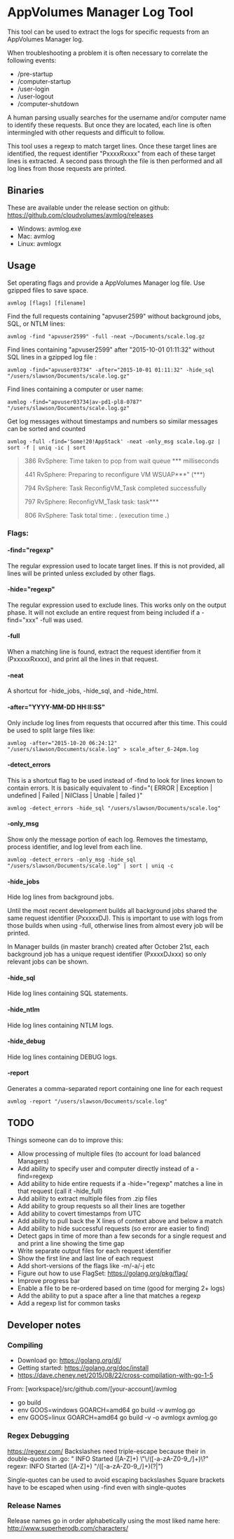 # AppVolumes Manager Log Tool

This tool can be used to extract the logs for specific requests from an AppVolumes Manager log.

When troubleshooting a problem it is often necessary to correlate the following events:

* /pre-startup
* /computer-startup
* /user-login
* /user-logout
* /computer-shutdown

A human parsing usually searches for the username and/or computer name to identify these requests.
But once they are located, each line is often intermingled with other requests and difficult to follow.

This tool uses a regexp to match target lines. 
Once these target lines are identified, the request identifier "PxxxxRxxxx" from each of these target lines is extracted.
A second pass through the file is then performed and all log lines from those requests are printed.


## Binaries

These are available under the release section on github: https://github.com/cloudvolumes/avmlog/releases

- Windows: avmlog.exe
- Mac: avmlog
- Linux: avmlogx


## Usage

Set operating flags and provide a AppVolumes Manager log file. Use gzipped files to save space.

`avmlog [flags] [filename]`

Find the full requests containing "apvuser2599" without background jobs, SQL, or NTLM lines:

`avmlog -find "apvuser2599" -full -neat ~/Documents/scale.log.gz`

Find lines containing "apvuser2599" after "2015-10-01 01:11:32" without SQL lines in a gzipped log file :

`avmlog -find="apvuser03734" -after="2015-10-01 01:11:32" -hide_sql "/users/slawson/Documents/scale.log.gz"`

Find lines containing a computer or user name:

`avmlog -find="apvuser03734|av-pd1-pl8-0787" "/users/slawson/Documents/scale.log.gz"`

Get log messages without timestamps and numbers so similar messages can be sorted and counted

`avmlog -full -find='Some!20!AppStack' -neat -only_msg scale.log.gz | sort -f | uniq -ic | sort`

> 386 RvSphere: Time taken to pop from wait queue *** milliseconds
> 
> 441 RvSphere: Preparing to reconfigure VM WSUAP***" (***) <running>
>
> 794 RvSphere: 		Task ReconfigVM_Task completed successfully
>
> 797 RvSphere: 	ReconfigVM_Task task: task***
>
> 806 RvSphere: 		Task total time: ***.*** (execution time ***.***)


### Flags:

#### -find="regexp"

The regular expression used to locate target lines.
If this is not provided, all lines will be printed unless excluded by other flags.

#### -hide="regexp"

The regular expression used to exclude lines.
This works only on the output phase.
It will not exclude an entire request from being included if a -find="xxx" -full was used.

#### -full

When a matching line is found, extract the request identifier from it (PxxxxxRxxxx),
and print all the lines in that request.

#### -neat

A shortcut for -hide_jobs, -hide_sql, and -hide_html.

#### -after="YYYY-MM-DD HH:II:SS"

Only include log lines from requests that occurred after this time.
This could be used to split large files like:

`avmlog -after="2015-10-20 06:24:12" "/users/slawson/Documents/scale.log" > scale_after_6-24pm.log`

#### -detect_errors

This is a shortcut flag to be used instead of -find to look for lines known to contain errors.
It is basically equivalent to -find="( ERROR | Exception | undefined | Failed | NilClass | Unable | failed )"

`avmlog -detect_errors -hide_sql "/users/slawson/Documents/scale.log"`

#### -only_msg

Show only the message portion of each log.
Removes the timestamp, process identifier, and log level from each line.

`avmlog -detect_errors -only_msg -hide_sql "/users/slawson/Documents/scale.log" | sort | uniq -c`

#### -hide_jobs

Hide log lines from background jobs.

Until the most recent development builds all background jobs shared the same request identifier (PxxxxxDJ).
This is important to use with logs from those builds when using -full, 
otherwise lines from almost every job will be printed.

In Manager builds (in master branch) created after October 21st, 
each background job has a unique request identifier (PxxxxDJxxx) so only relevant jobs can be shown. 

#### -hide_sql

Hide log lines containing SQL statements.

#### -hide_ntlm

Hide log lines containing NTLM logs.

#### -hide_debug

Hide log lines containing DEBUG logs.

#### -report

Generates a comma-separated report containing one line for each request

`avmlog -report "/users/slawson/Documents/scale.log"`


## TODO

Things someone can do to improve this:

- Allow processing of multiple files (to account for load balanced Managers)
- Add ability to specify user and computer directly instead of a -find=regexp
- Add ability to hide entire requests if a -hide="regexp" matches a line in that request (call it -hide_full)
- Add ability to extract multiple files from .zip files
- Add ability to group requests so all their lines are together
- Add ability to covert timestamps from UTC
- Add ability to pull back the X lines of context above and below a match
- Add ability to hide successful requests (so error are easier to find)
- Detect gaps in time of more than a few seconds for a single request and and print a line showing the time gap
- Write separate output files for each request identifier
- Show the first line and last line of each request 
- Add short-versions of the flags like -m/-a/-j etc
- Figure out how to use FlagSet: https://golang.org/pkg/flag/
- Improve progress bar
- Enable a file to be re-ordered based on time (good for merging 2+ logs)
- Add the ability to put a space after a line that matches a regexp
- Add a regexp list for common tasks


## Developer notes

### Compiling
- Download go: https://golang.org/dl/
- Getting started: https://golang.org/doc/install
- https://dave.cheney.net/2015/08/22/cross-compilation-with-go-1-5

From: [workspace]/src/github.com/[your-account]/avmlog
- go build 
- env GOOS=windows GOARCH=amd64 go build -v avmlog.go
- env GOOS=linux GOARCH=amd64 go build -v -o avmlogx avmlog.go

### Regex Debugging
https://regexr.com/
Backslashes need triple-escape because their in double-quotes
in .go: " INFO Started ([A-Z]+) \\\"\\/([-a-zA-Z0-9_/]+)\\?"
regexr: INFO Started ([A-Z]+) \"\/([-a-zA-Z0-9_/]+)(\?|\")

Single-quotes can be used to avoid escaping backslashes
Square brackets have to be escaped when using -find even with single-quotes

### Release Names
Release names go in order alphabetically using the most liked name here:
http://www.superherodb.com/characters/
